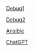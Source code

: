 [Debug1](https://labex.io/es/tutorials/ansible-ansible-playbook-basics-390426)

[Debug2](https://www.ochobitshacenunbyte.com/2020/01/07/10-modulos-importantes-para-ansible/)

[Ansible](https://www.godaddy.com/resources/es/crearweb/que-es-ansible)

[ChatGPT](https://chatgpt.com/)
